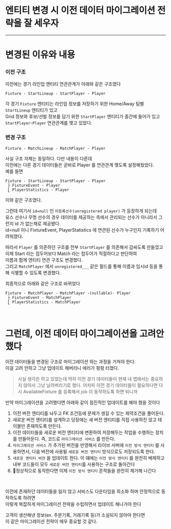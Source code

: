 # 엔티티 변경 시 이전 데이터 마이그레이션 전략을 잘 세우자  

---

# 변경된 이유와 내용 

### 이전 구조  
이전에는 경기 라인업 엔티티 연관관계가 아래와 같은 구조였다  
```
Fixture - StartLineup - StartPlayer - Player  
```
각 경기 `Fixture` 엔티티는 라인업 정보를 저장하기 위한 Home/Away 팀별 `StartLineup` 엔티티가 있고  
Grid 정보와 후보/선발 정보를 담기 위한 `StartPlayer` 엔티티가 중간에 들어가 있고  
`StartPlayer`-`Player` 연관관계를 맺고 있었다.  
  
### 변경 구조  
```
Fixture - MatchLineup - MatchPlayer - Player  
```
사실 구조 자체는 동일하다. 다만 내용이 다른데  
이전에는 다른 경기 데이터들은 곧바로 Player 를 연관관계 맺도록 설정해뒀었다.  
예를 들면  
```
Fixture - StartLineup - StartPlayer - Player
 ├ FixtureEvent - Player
 ⎣ PlayerStatistics - Player
```
이와 같은 구조였다.

그런데 여기서 `id=null` 인 `미등록선수(unregistered player)` 가 등장하게 되는데  
유스 선수나 무명 선수의 경우 데이터를 제공하는 측에서 관리되는 선수가 아니라서 그런지 id 가 없는채로 제공됐다.  
id=null 이니 FixtureEvent, PlayerStatistics 에 연관된 선수가 누구인지 기록하기 어려워졌다.  
   
따라서 `Player` 를 의존하던 구조를 전부 `StartPlayer` 를 의존해서 감싸도록 만들었고  
이제 Start 라는 접두어보다 Match 라는 접두어가 적절하다고 판단하여   
이름과 함께 엔티티 연관 구조도 변경했다.  
그리고 `MatchPlayer` 에서 `unregistered___` 같은 필드를 통해 이름과 임시id 등을 통해 식별할 수 있도록 변경했다.  

최종적으로 아래와 같은 구조로 바뀌었다  

```
Fixture - MatchPlayer - MatchPlayer -(nullable)- Player
 ├ FixtureEvent - MatchPlayer
 ⎣ PlayerStatistics - MatchPlayer
```

<br>  
  
# 그런데, 이전 데이터 마이그레이션을 고려안했다  
  
이전 데이터들을 변경된 구조로 마이그레이션 하는 과정을 거쳐야 한다.      
이걸 고려 안하고 그냥 업데이트 해버리니 에러가 펑펑 터졌다.  
  
> 사실 생각은 하고 있었는데 딱히 이전 경기 데이터들이 현재 내 앱에서는 중요하지 않아서 그냥 날려버리기로 했다.
> 어차피 이전 경기 데이터들이 필요하다면 다시 AvailableFixture 를 등록해서 job 이 동작하도록 하면 되니까  
  
만약 마이그레이션을 고려했다면 아래와 같이 점진적인 업데이트를 해야 했을 것이다  

1. 이전 버전 엔티티를 놔두고 FK 조건등에 문제가 생길 수 있는 제약조건을 풀어둔다.  
2. 새로운 버전 엔티티를 설계하고 당장에는 새 버전 엔티티를 직접 사용하진 않고 테이블만 존재하도록 만든다.  
3. 이전 데이터들을 새로운 버전 엔티티에 변환하여 저장해두는 작업을 수행하는 장치를 만들어둔다. 즉, 코드로 `마이그레이션 서비스` 를 만든다. 
4. `마이그레이션 서비스` 가 추가된 버전을 반영해서 라이브 서버에 `이전 방식 엔티티` 를 사용하면서, 다음 버전에 사용될 `새로운 버전 엔티티` 방식으로도 저장되도록 한다.
5. `새로운 엔티티 버전` 을 업데이트 한다. 이 떄에는 `이전 방식 엔티티` 를 완전히 배제하고 내부 코드들이 모두 `새로운 버전 엔티티`를 사용하는 구조로 돌아간다
6. 정상적으로 동작한다면 이제 `이전 방식 엔티티` 흔적들을 완전히 제거해 나간다
  
<br>  

이전에 존재하던 데이터들을 잃지 않고 서비스도 다운타임을 최소화 하며 안정적으로 동작하도록 하려면  
이렇게 복잡하게 마이그레이션 전략을 수립하면서 업데이트 해나가야 한다  
  
고객이 생산해낸 정보(ex. 주문기록, 거래기록 등)가 소실되지 않아야 한다면   
이 같은 마이그레이션 전략이 매우 중요할 것 같다.  

  
